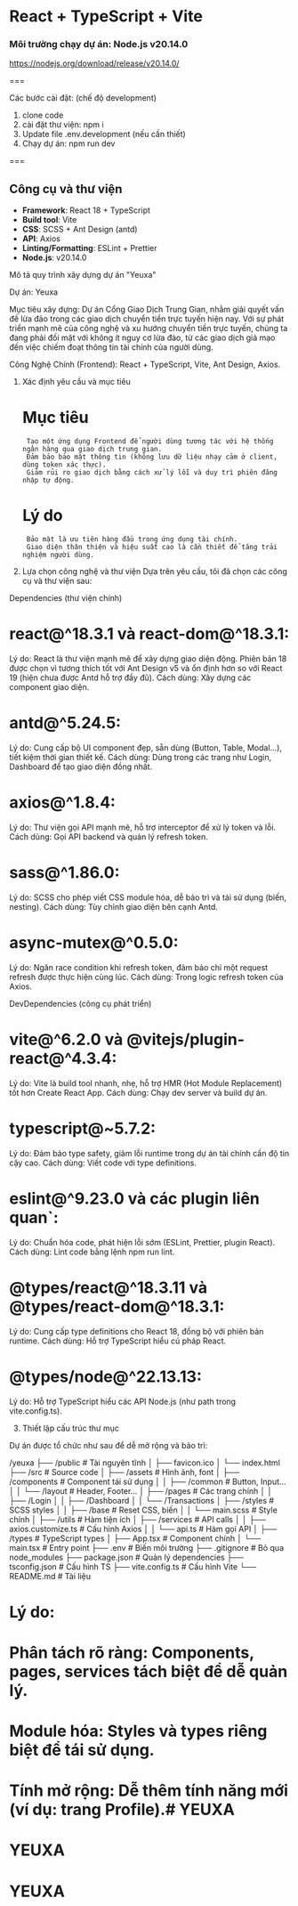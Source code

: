 # React + TypeScript + Vite
### Môi trường chạy dự án: Node.js v20.14.0
https://nodejs.org/download/release/v20.14.0/

===

Các bước cài đặt: (chế độ development)
1. clone code
2. cài đặt thư viện: npm i
3. Update file .env.development (nếu cần thiết)
4. Chạy dự án: npm run dev

===

## Công cụ và thư viện
- **Framework**: React 18 + TypeScript
- **Build tool**: Vite
- **CSS**: SCSS + Ant Design (antd)
- **API**: Axios
- **Linting/Formatting**: ESLint + Prettier
- **Node.js**: v20.14.0



Mô tả quy trình xây dựng dự án "Yeuxa"

Dự án: Yeuxa

Mục tiêu xây dựng: Dự án Cổng Giao Dịch Trung Gian, nhằm giải quyết vấn đề lừa đảo
trong các giao dịch chuyển tiền trực tuyến hiện nay. Với sự phát triển mạnh mẽ
của công nghệ và xu hướng chuyển tiền trực tuyến, chúng ta đang phải đối mặt
với không ít nguy cơ lừa đảo, từ các giao dịch giả mạo đến việc chiếm đoạt thông
tin tài chính của người dùng.


Công Nghệ Chính (Frontend): React + TypeScript, Vite, Ant Design, Axios.

1. Xác định yêu cầu và mục tiêu
    # Mục tiêu
        Tạo một ứng dụng Frontend để người dùng tương tác với hệ thống ngân hàng qua giao dịch trung gian.
        Đảm bảo bảo mật thông tin (không lưu dữ liệu nhạy cảm ở client, dùng token xác thực).
        Giảm rủi ro giao dịch bằng cách xử lý lỗi và duy trì phiên đăng nhập tự động.
    # Lý do
        Bảo mật là ưu tiên hàng đầu trong ứng dụng tài chính.
        Giao diện thân thiện và hiệu suất cao là cần thiết để tăng trải nghiệm người dùng.
2. Lựa chọn công nghệ và thư viện
Dựa trên yêu cầu, tôi đã chọn các công cụ và thư viện sau:

Dependencies (thư viện chính)

# react@^18.3.1 và react-dom@^18.3.1:
Lý do: React là thư viện mạnh mẽ để xây dựng giao diện động. Phiên bản 18 được chọn vì tương thích tốt với Ant Design v5 và ổn định hơn so với React 19 (hiện chưa được Antd hỗ trợ đầy đủ).
Cách dùng: Xây dựng các component giao diện.

# antd@^5.24.5:
Lý do: Cung cấp bộ UI component đẹp, sẵn dùng (Button, Table, Modal...), tiết kiệm thời gian thiết kế.
Cách dùng: Dùng trong các trang như Login, Dashboard để tạo giao diện đồng nhất.

# axios@^1.8.4:
Lý do: Thư viện gọi API mạnh mẽ, hỗ trợ interceptor để xử lý token và lỗi.
Cách dùng: Gọi API backend và quản lý refresh token.

# sass@^1.86.0:
Lý do: SCSS cho phép viết CSS module hóa, dễ bảo trì và tái sử dụng (biến, nesting).
Cách dùng: Tùy chỉnh giao diện bên cạnh Antd.

# async-mutex@^0.5.0:
Lý do: Ngăn race condition khi refresh token, đảm bảo chỉ một request refresh được thực hiện cùng lúc.
Cách dùng: Trong logic refresh token của Axios.

DevDependencies (công cụ phát triển)

# vite@^6.2.0 và @vitejs/plugin-react@^4.3.4:
Lý do: Vite là build tool nhanh, nhẹ, hỗ trợ HMR (Hot Module Replacement) tốt hơn Create React App.
Cách dùng: Chạy dev server và build dự án.

# typescript@~5.7.2:
Lý do: Đảm bảo type safety, giảm lỗi runtime trong dự án tài chính cần độ tin cậy cao.
Cách dùng: Viết code với type definitions.

# eslint@^9.23.0 và các plugin liên quan`:
Lý do: Chuẩn hóa code, phát hiện lỗi sớm (ESLint, Prettier, plugin React).
Cách dùng: Lint code bằng lệnh npm run lint.

# @types/react@^18.3.11 và @types/react-dom@^18.3.1:
Lý do: Cung cấp type definitions cho React 18, đồng bộ với phiên bản runtime.
Cách dùng: Hỗ trợ TypeScript hiểu cú pháp React.

# @types/node@^22.13.13:
Lý do: Hỗ trợ TypeScript hiểu các API Node.js (như path trong vite.config.ts).





3. Thiết lập cấu trúc thư mục

Dự án được tổ chức như sau để dễ mở rộng và bảo trì:

/yeuxa
├── /public                # Tài nguyên tĩnh
│   ├── favicon.ico
│   └── index.html
├── /src                   # Source code
│   ├── /assets            # Hình ảnh, font
│   ├── /components        # Component tái sử dụng
│   │   ├── /common        # Button, Input...
│   │   └── /layout        # Header, Footer...
│   ├── /pages             # Các trang chính
│   │   ├── /Login
│   │   ├── /Dashboard
│   │   └── /Transactions
│   ├── /styles            # SCSS styles
│   │   ├── /base          # Reset CSS, biến
│   │   └── main.scss      # Style chính
│   ├── /utils             # Hàm tiện ích
│   ├── /services          # API calls
│   │   ├── axios.customize.ts # Cấu hình Axios
│   │   └── api.ts         # Hàm gọi API
│   ├── /types             # TypeScript types
│   ├── App.tsx            # Component chính
│   └── main.tsx           # Entry point
├── .env                   # Biến môi trường
├── .gitignore             # Bỏ qua node_modules
├── package.json           # Quản lý dependencies
├── tsconfig.json          # Cấu hình TS
├── vite.config.ts         # Cấu hình Vite
└── README.md              # Tài liệu


# Lý do: 
# Phân tách rõ ràng: Components, pages, services tách biệt để dễ quản lý.
# Module hóa: Styles và types riêng biệt để tái sử dụng.
# Tính mở rộng: Dễ thêm tính năng mới (ví dụ: trang Profile).# YEUXA
# YEUXA
# YEUXA
